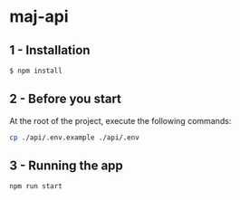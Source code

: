 # maj-api

## 1 - Installation

```bash
$ npm install
```

## 2 - Before you start
At the root of the project, execute the following commands:

```bash
cp ./api/.env.example ./api/.env
```

## 3 - Running the app

```bash
npm run start
```